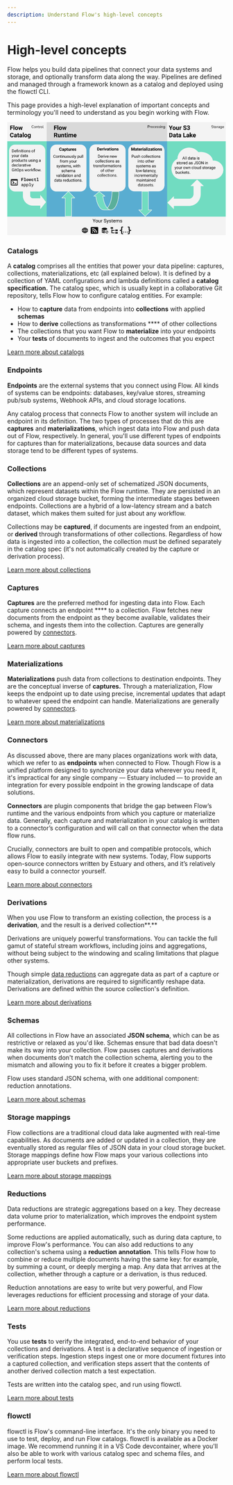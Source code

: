 ```yaml
---
description: Understand Flow's high-level concepts
---
```


# High-level concepts

Flow helps you build data pipelines that connect your data systems and storage, and optionally transform data along the way. Pipelines are defined and managed through a framework known as a catalog and deployed using the flowctl CLI.&#x20;

This page provides a high-level explanation of important concepts and terminology you'll need to understand as you begin working with Flow.&#x20;

![](<architecture.png>)

### Catalogs

A **catalog** comprises all the entities that power your data pipeline: captures, collections, materializations, etc (all explained below). It is defined by a collection of YAML configurations and lambda definitions called a **catalog specification.** The catalog spec, which is usually kept in a collaborative Git repository, tells Flow how to configure catalog entities. For example:

* How to **capture** data from endpoints into **collections** with applied **schemas**
* How to **derive** collections as transformations **** of other collections
* The collections that you want Flow to **materialize** into your endpoints
* Your **tests** of documents to ingest and the outcomes that you expect

[Learn more about catalogs](catalog-entities/)

### Endpoints

**Endpoints** are the external systems that you connect using Flow. All kinds of systems can be endpoints: databases, key/value stores, streaming pub/sub systems, Webhook APIs, and cloud storage locations.&#x20;

Any catalog process that connects Flow to another system will include an endpoint in its definition. The two types of processes that do this are **captures** and **materializations**, which ingest data into Flow and push data out of Flow, respectively. In general, you'll use different types of endpoints for captures than for materializations, because data sources and data storage tend to be different types of systems.

### Collections

**Collections** are an append-only set of schematized JSON documents, which represent datasets within the Flow runtime. They are persisted in an organized cloud storage bucket, forming the intermediate stages between endpoints. Collections are a hybrid of a low-latency stream and a batch dataset, which makes them suited for just about any workflow.

Collections may be **captured**, if documents are ingested from an endpoint, or **derived** through transformations of other collections. Regardless of how data is ingested into a collection, the collection must be defined separately in the catalog spec (it's not automatically created by the capture or derivation process).

[Learn more about collections](catalog-entities/collections.md)

### Captures

**Captures** are the preferred method for ingesting data into Flow. Each capture connects an endpoint **** to a collection. Flow fetches new documents from the endpoint as they become available, validates their schema, and ingests them into the collection. Captures are generally powered by [connectors](#connectors).

[Learn more about captures](catalog-entities/captures.md)

### Materializations

**Materializations** push data from collections to destination endpoints. They are the conceptual inverse of **captures.** Through a materialization, Flow keeps the endpoint up to date using precise, incremental updates that adapt to whatever speed the endpoint can handle. Materializations are generally powered by [connectors](#connectors).

[Learn more about materializations](catalog-entities/materialization.md)

### Connectors

As discussed above, there are many places organizations work with data, which we refer to as **endpoints** when connected to Flow. Though Flow is a unified platform designed to synchronize your data wherever you need it, it's impractical for any single company — Estuary included — to provide an integration for every possible endpoint in the growing landscape of data solutions.

**Connectors** are plugin components that bridge the gap between Flow’s runtime and the various endpoints from which you capture or materialize data. Generally, each capture and materialization in your catalog is written to a connector’s configuration and will call on that connector when the data flow runs.

Crucially, connectors are built to open and compatible protocols, which allows Flow to easily integrate with new systems. Today, Flow supports open-source connectors written by Estuary and others, and it’s relatively easy to build a connector yourself.

[Learn more about connectors](connectors.md)

### Derivations

When you use Flow to transform an existing collection, the process is a **derivation**, and the result is a derived collection**.**&#x20;

Derivations are uniquely powerful transformations. You can tackle the full gamut of stateful stream workflows, including joins and aggregations, without being subject to the windowing and scaling limitations that plague other systems.&#x20;

Though simple [data reductions](#reductions) can aggregate data as part of a capture or materialization, derivations are required to significantly reshape data. Derivations are defined within the source collection's definition.

[Learn more about derivations](catalog-entities/derivations/)

### Schemas

All collections in Flow have an associated **JSON schema**, which can be as restrictive or relaxed as you'd like. Schemas ensure that bad data doesn't make its way into your collection. Flow pauses captures and derivations when documents don't match the collection schema, alerting you to the mismatch and allowing you to fix it before it creates a bigger problem.

Flow uses standard JSON schema, with one additional component: reduction annotations.&#x20;

[Learn more about schemas](catalog-entities/schemas-and-data-reductions.md)

### Storage mappings

Flow collections are a traditional cloud data lake augmented with real-time capabilities. As documents are added or updated in a collection, they are eventually stored as regular files of JSON data in your cloud storage bucket. Storage mappings define how Flow maps your various collections into appropriate user buckets and prefixes.

[Learn more about storage mappings](#undefined)

### Reductions

Data reductions are strategic aggregations based on a key. They decrease data volume prior to materialization, which improves the endpoint system performance.

Some reductions are applied automatically, such as during data capture, to improve Flow's performance. You can also add reductions to any collection's schema using a **reduction** **annotation**. This tells Flow how to combine or reduce multiple documents having the same key: for example, by summing a count, or deeply merging a map. Any data that arrives at the collection, whether through a capture or a derivation, is thus reduced.

Reduction annotations are easy to write but very powerful, and Flow leverages reductions for efficient processing and storage of your data.&#x20;

[Learn more about reductions](catalog-entities/schemas-and-data-reductions.md#reduction-annotations)

### Tests

You use **tests** to verify the integrated, end-to-end behavior of your collections and derivations. A test is a declarative sequence of ingestion or verification steps. Ingestion steps ingest one or more document fixtures into a captured collection, and verification steps assert that the contents of another derived collection match a test expectation.

Tests are written into the catalog spec, and run using flowctl.

[Learn more about tests](catalog-entities/tests.md)

### flowctl

flowctl is Flow's command-line interface. It's the only binary you need to use to test, deploy, and run Flow catalogs. flowctl is available as a Docker image. We recommend running it in a VS Code devcontainer, where you'll also be able to work with various catalog spec and schema files, and perform local tests.

[Learn more about flowctl](flowctl.md)
